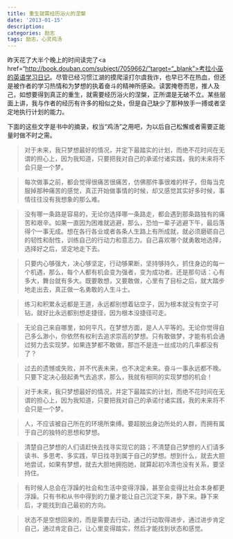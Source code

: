 ```yaml
---
title: 重生就需经历浴火的涅槃
date: '2013-01-15'
description:
categories: 励志
tags: 励志，心灵鸡汤
---
```

昨天花了大半个晚上的时间读完了<a href=“http://book.douban.com/subject/7059662/”target=“_blank”>考拉小巫的英语学习日记</a>。尽管已经习惯江湖的摸爬滚打尔虞我诈，也早已不在热血，但还是被作者的学习热情和为梦想的执着奋斗的精神所感染。读罢掩卷而思，推人及己，如想要得到真正的重生，就需要经历浴火的涅槃，正所谓是无破不立。某些层面上讲，我与作者的经历有许多的相似之处，但是自己缺少了那种放手一搏或者坚定地执行计划的能力。

下面的这些文字是书中的摘录，权当“鸡汤”之用吧，为以后自己松懈或者需要正能量时做不时之需。

> 对于未来，我只梦想最好的情况，并定下最踏实的计划，而绝不花时间在无谓的担心上，因为我知道，只要把我对自己的承诺付诸实践，我的未来将不会只是一个梦。

> 每次做事之前，都会觉得很痛苦很痛苦，仿佛那件事很难的样子，但每当克服掉那种痛苦的感觉，真正开始做事情的时候，却又感觉其实好多时候，事情往往没有我想象的那么难。

> 没有哪一条路是容易的，无论你选择哪一条路走，都会遇到那条路独有的痛苦和艰辛。如果一直因为困难就逃避，那么，恐怕一辈子逃避下午，最后落得个一事无成。想在各行各业或者各条人生路上有所成就，就必须磨砺自己的韧性和耐性，训练自己的行动力和意志力。自己喜欢哪个就勇敢地选择，选择好之后，坚定地走下去。

> 只要内心够强大，决心够坚定，行动够果断，坚持够持久，抓住身边的每一个机遇，那么，每个人都有机会变为强者，变为成功者。还是那句话：心有多大，舞台就有多大。既要敢想，又要敢做，心里有了目标之后，就大踏步地走出去，真正做一名勇敢的人生斗士。

> 练习和积累永远都是王道，永远都别想着钻空子，因为根本就没有空子可钻，就好比永远都别想走捷径，因为根本没捷径可走。

> 无论自己来自哪里，如何平凡，在梦想方面，是人人平等的。无论你觉得自己多么渺小，你依然有权利去追求崇高的梦想。只有敢做梦，才能有机会通过努力去实现梦。如果连梦都不敢做，那岂不是连一丝成功的几率都没有了？

> 过去的遗憾或失败，并不代表未来，也不决定未来。奋斗一事永远都不晚。只要下定决心鼓起勇气去追求，那么，我就有相同的实现梦想的机会！

> 对于未来，我只梦想最好的情况，并定下最踏实的计划，而绝不花时间在无谓的担心上，因为我知道，只要把我对自己的承诺付诸实践，我的未来将不会只是一个梦。

> 人，不应该被自己所在的环境所束缚。要超脱出身边所处的人群，而拥有属于自己的独特的思想和梦想。

> 清楚自己梦想的人们请赶快去找寻实现它的路；不清楚自己梦想的人们请多读书、多思考、多实践，早日找寻到属于自己的梦想。想到什么，就去大胆地尝试，如果有梦想，就去大胆地拥抱她，就算起初冷清也没有关系，要坚持住。

> 有时候人总会在浮躁的社会和生活中变得浮躁，甚至会变得比社会本身都更浮躁。只有书和从书中得到的力量才能让自己沉淀下来，静下来。静下来后，才能找到自己最初的方向。

> 状态不是空想回来的，而是需要去行动，通过行动取得进步，通过进步肯定自己，通过肯定自己，让心里变得踏实，然后才能找到状态和感觉。